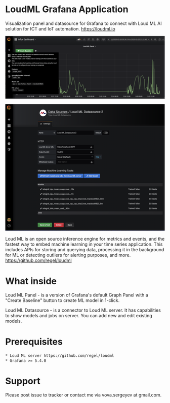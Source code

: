 # LoudML Grafana Application

Visualization panel and datasource for Grafana to connect with Loud ML AI solution for ICT and IoT
automation. https://loudml.io

![LoudML Panel in Grafana](docs/loudml_grafana_app.png)

![LoudML Datasource in Grafana](docs/loudml_grafana_datasource.png)

Loud ML is an open source inference engine for metrics and events, and the fastest way to embed machine learning in your time series application. This includes APIs for storing and querying data, processing it in the background for ML or detecting outliers for alerting purposes, and more.
https://github.com/regel/loudml

# What inside

Loud ML Panel - is a version of Grafana's default Graph Panel with a "Create Baseline" button
to create ML model in 1-click.

Loud ML Datasource - is a connector to Loud ML server. It has capabilities to show models and jobs on server. You can add new and edit existing models.

# Prerequisites

    * Loud ML server https://github.com/regel/loudml
    * Grafana >= 5.4.0

# Support

Please post issue to tracker or contact me via vova.sergeyev at gmail.com.
